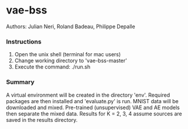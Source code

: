 # vae-bss
 
 Authors: Julian Neri, Roland Badeau, Philippe Depalle

### Instructions

1. Open the unix shell (terminal for mac users)
2. Change working directory to 'vae-bss-master'
3. Execute the command: ./run.sh

### Summary
A virtual environment will be created in the directory 'env'. Required packages are then installed and 'evaluate.py' is run.
MNIST data will be downloaded and mixed.
Pre-trained (unsupervised) VAE and AE models then separate the mixed data.
Results for K = 2, 3, 4 assume sources are saved in the results directory.
